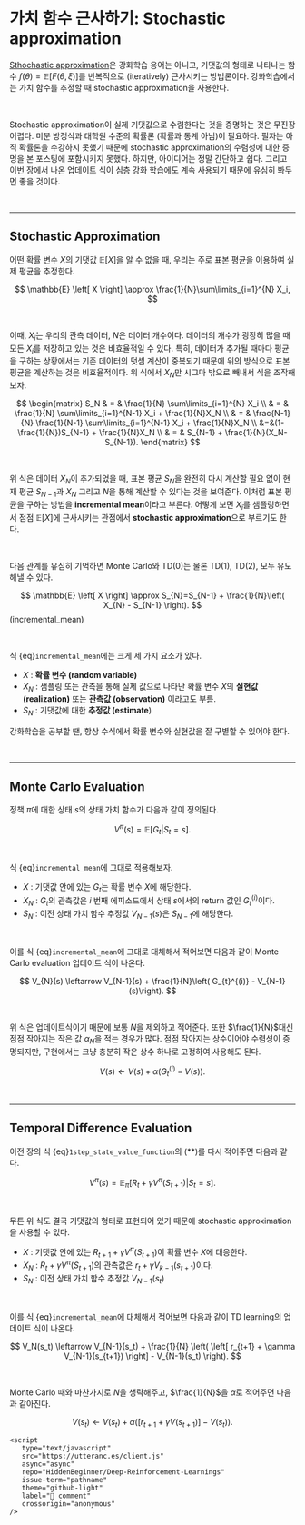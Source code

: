 # 가치 함수 근사하기: Stochastic approximation

[Sthochastic approximation](https://en.wikipedia.org/wiki/Stochastic_approximation)은 강화학습 용어는 아니고, 기댓값의 형태로 나타나는 함수 $f(\theta)=\mathbb{E} \left[ F(\theta, \xi ) \right]$를 반복적으로 (iteratively) 근사시키는 방법론이다. 강화학습에서는 가치 함수를 추정할 때 stochastic approximation을 사용한다. 

<br>

Stochastic approximation이 실제 기댓값으로 수렴한다는 것을 증명하는 것은 무진장 어렵다. 미분 방정식과 대학원 수준의 확률론 (확률과 통계 아님)이 필요하다. 필자는 아직 확률론을 수강하지 못했기 때문에 stochastic approximation의 수렴성에 대한 증명을 본 포스팅에 포함시키지 못했다. 하지만, 아이디어는 정말 간단하고 쉽다. 그리고 이번 장에서 나온 업데이트 식이 심층 강화 학습에도 계속 사용되기 때문에 유심히 봐두면 좋을 것이다.

<br>

---

## Stochastic Approximation

어떤 확률 변수 $X$의 기댓값 $\mathbb{E}\left[ X \right]$을 알 수 없을 때, 우리는 주로 표본 평균을 이용하여 실제 평균을 추정한다.

$$
\mathbb{E} \left[ X \right] \approx \frac{1}{N}\sum\limits_{i=1}^{N} X_i,
$$

<br>

이때, $X_i$는 우리의 관측 데이터, $N$은 데이터 개수이다. 데이터의 개수가 굉장히 많을 때 모든 $X_i$를 저장하고 있는 것은 비효율적일 수 있다. 특히, 데이터가 추가될 때마다 평균을 구하는 상황에서는 기존 데이터의 덧셈 계산이 중복되기 때문에 위의 방식으로 표본 평균을 계산하는 것은 비효율적이다. 위 식에서 $X_N$만 시그마 밖으로 빼내서 식을 조작해보자.

$$
\begin{matrix}
S_N  & = & \frac{1}{N} \sum\limits_{i=1}^{N} X_i \\
& = & \frac{1}{N} \sum\limits_{i=1}^{N-1} X_i + \frac{1}{N}X_N \\
& = & \frac{N-1}{N} \frac{1}{N-1} \sum\limits_{i=1}^{N-1} X_i + \frac{1}{N}X_N \\
&=&(1-\frac{1}{N})S_{N-1} + \frac{1}{N}X_N \\
& = & S_{N-1} + \frac{1}{N}(X_N-S_{N-1}).
\end{matrix}
$$

<br>

위 식은 데이터 $X_N$이 추가되었을 때, 표본 평균 $S_N$을 완전히 다시 계산할 필요 없이 현재 평균 $S_{N-1}$과 $X_N$ 그리고 $N$을 통해 계산할 수 있다는 것을 보여준다. 이처럼 표본 평균을 구하는 방법을 **incremental mean**이라고 부른다. 어떻게 보면 $X_i$를 샘플링하면서 점점 $\mathbb{E} \left[ X \right]$에 근사시키는 관점에서 **stochastic approximation**으로 부르기도 한다.

<br>

다음 관계를 유심히 기억하면 Monte Carlo와 TD(0)는 물론 TD(1), TD(2), 모두 유도해낼 수 있다.

$$
\mathbb{E} \left[ X \right] \approx S_{N}=S_{N-1} + \frac{1}{N}\left( X_{N} - S_{N-1} \right).
$$ (incremental_mean)

<br>

식 {eq}`incremental_mean`에는 크게 세 가지 요소가 있다. 

- $X$    : **확률 변수 (random variable)** 
- $X_N$ : 샘플링 또는 관측을 통해 실제 값으로 나타난 확률 변수 $X$의 **실현값 (realization)** 또는 **관측값 (observation)** 이라고도 부름.
- $S_N$  : 기댓값에 대한 **추정값 (estimate**)

강화학습을 공부할 땐, 항상 수식에서 확률 변수와 실현값을 잘 구별할 수 있어야 한다.

<br>

---

## Monte Carlo Evaluation

정책 $\pi$에 대한 상태 $s$의 상태 가치 함수가 다음과 같이 정의된다.

$$
V^{\pi}(s)=\mathbb{E} \left[ G_t |S_t =s \right].
$$

<br>

식 {eq}`incremental_mean`에 그대로 적용해보자. 

- $X$    :  기댓값 안에 있는 $G_t$는 확률 변수 $X$에 해당한다.
- $X_N$ :  $G_t$의 관측값은 $i$ 번째 에피소드에서 상태 $s$에서의 return 값인 $G_{t}^{(i)}$이다.
- $S_N$  :  이전 상태 가치 함수 추정값 $V_{N-1}(s)$은 $S_{N-1}$에 해당한다.

<br>

이를 식 {eq}`incremental_mean`에 그대로 대체해서 적어보면 다음과 같이 Monte Carlo evaluation 업데이트 식이 나온다.

$$
V_{N}(s) \leftarrow V_{N-1}(s) + \frac{1}{N}\left( G_{t}^{(i)} - V_{N-1}(s)\right).
$$

<br>

위 식은 업데이트식이기 때문에 보통 $N$을 제외하고 적어준다. 또한 $\frac{1}{N}$대신 점점 작아지는 작은 값 $\alpha_{N}$을 적는 경우가 많다. 점점 작아지는 상수이어야 수렴성이 증명되지만, 구현에서는 크냥 충분히 작은 상수 하나로 고정하여 사용해도 된다.

$$
V(s) \leftarrow V(s) + \alpha\left( G_{t}^{(i)} - V(s)\right).
$$

<br>

---

## Temporal Difference Evaluation

이전 장의 식 {eq}`1step_state_value_function`의 $(**)$를 다시 적어주면 다음과 같다.

$$
V^{\pi}(s) = \mathbb{E}_{\pi} \left[ R_t + \gamma V^{\pi}(S_{t+1}) | S_t = s \right].
$$


<br>    

무튼 위 식도 결국 기댓값의 형태로 표현되어 있기 때문에 stochastic approximation을 사용할 수 있다. 

- $X$    :  기댓값 안에 있는 $R_{t+1} + \gamma V^{\pi}(S_{t+1})$이 확률 변수 $X$에 대응한다.
- $X_{N}$ :  $R_{t} + \gamma V^{\pi}(S_{t+1})$의 관측값은 $r_t + \gamma V_{k-1}(s_{t+1})$이다.
- $S_N$  :  이전 상태 가치 함수 추정값 $V_{N-1}(s_t)$ 

<br>

이를 식 {eq}`incremental_mean`에 대체해서 적어보면 다음과 같이 TD learning의 업데이트 식이 나온다.

$$
V_N(s_t) \leftarrow  V_{N-1}(s_t) + \frac{1}{N} \left( \left[ r_{t+1} + \gamma V_{N-1}(s_{t+1}) \right] - V_{N-1}(s_t) \right).
$$

<br>

Monte Carlo 때와 마찬가지로 $N$을 생략해주고, $\frac{1}{N}$을 $\alpha$로 적어주면 다음과 같아진다.

$$
V(s_t) \leftarrow V(s_t) + \alpha \left( \left[ r_{t+1} + \gamma V(s_{t+1}) \right] - V(s_t) \right).
$$


```{raw} html
<script
   type="text/javascript"
   src="https://utteranc.es/client.js"
   async="async"
   repo="HiddenBeginner/Deep-Reinforcement-Learnings"
   issue-term="pathname"
   theme="github-light"
   label="💬 comment"
   crossorigin="anonymous"
/>
```